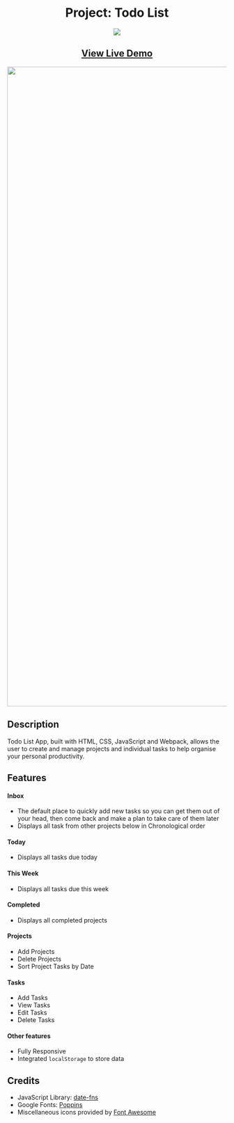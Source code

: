 <div align=center>
  <h1>Project: Todo List</h1>
  <a href="https://skillicons.dev">
    <img src="https://skillicons.dev/icons?i=html,css,js,webpack" />
  </a>
</div>

<div align=center>
  <h2><a href="MikesonO.github.io/todo-list"><strong>View Live Demo</strong></a></h2>

<img width="1470" alt="Screenshot 2022-10-27 at 16 43 04" src="https://user-images.githubusercontent.com/109072086/198336387-b3d8bc86-b82a-4985-934a-4b8b604f8cfb.png">

  
  
</div>


## Description
Todo List App, built with HTML, CSS, JavaScript and Webpack, allows the user to create and manage projects and individual tasks to help organise your personal productivity. 

## Features
#### Inbox
  - The default place to quickly add new tasks so you can get them out of your head, then come back and make a plan to take care of them later
  - Displays all task from other projects below in Chronological order
#### Today
  - Displays all tasks due today
#### This Week
  - Displays all tasks due this week
#### Completed
  - Displays all completed projects
#### Projects
  - Add Projects
  - Delete Projects
  - Sort Project Tasks by Date
#### Tasks
- Add Tasks
- View Tasks
- Edit Tasks
- Delete Tasks

#### Other features
- Fully Responsive
- Integrated ``localStorage`` to store data

## Credits
- JavaScript Library: [date-fns](https://date-fns.org/)
- Google Fonts: [Poppins](https://fonts.google.com/specimen/Poppins)
- Miscellaneous icons provided by [Font Awesome](https://fontawesome.com/)
